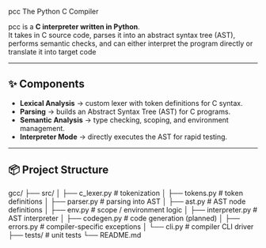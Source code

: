 pcc
The Python C Compiler

pcc is a **C interpreter written in Python**.  
It takes in C source code, parses it into an abstract syntax tree (AST), performs semantic checks, and can either interpret the program directly or translate it into target code

---

## ✨ Components

- **Lexical Analysis** → custom lexer with token definitions for C syntax.  
- **Parsing** → builds an Abstract Syntax Tree (AST) for C programs.  
- **Semantic Analysis** → type checking, scoping, and environment management.  
- **Interpreter Mode** → directly executes the AST for rapid testing.   

---

## 📦 Project Structure


gcc/
├── src/
│   ├── c_lexer.py        # tokenization
│   ├── tokens.py       # token definitions
│   ├── parser.py       # parsing into AST
│   ├── ast.py          # AST node definitions
│   ├── env.py          # scope / environment logic
│   ├── interpreter.py  # AST interpreter
│   ├── codegen.py      # code generation (planned)
│   ├── errors.py       # compiler-specific exceptions
│   └── cli.py          # compiler CLI driver
├── tests/              # unit tests
└── README.md
